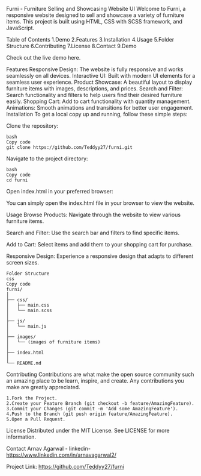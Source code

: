 Furni - Furniture Selling and Showcasing Website UI
Welcome to Furni, a responsive website designed to sell and showcase a variety of furniture items. This project is built using HTML, CSS with SCSS framework, and JavaScript.

Table of Contents
1.Demo
2.Features
3.Installation
4.Usage
5.Folder Structure
6.Contributing
7.License
8.Contact
9.Demo

Check out the live demo here.

Features
Responsive Design: The website is fully responsive and works seamlessly on all devices.
Interactive UI: Built with modern UI elements for a seamless user experience.
Product Showcase: A beautiful layout to display furniture items with images, descriptions, and prices.
Search and Filter: Search functionality and filters to help users find their desired furniture easily.
Shopping Cart: Add to cart functionality with quantity management.
Animations: Smooth animations and transitions for better user engagement.
Installation
To get a local copy up and running, follow these simple steps:

Clone the repository:

	bash
	Copy code
	git clone https://github.com/Teddyy27/furni.git
Navigate to the project directory:

	bash
	Copy code
	cd furni
Open index.html in your preferred browser:

You can simply open the index.html file in your browser to view the website.

Usage
Browse Products:
Navigate through the website to view various furniture items.

Search and Filter:
Use the search bar and filters to find specific items.

Add to Cart:
Select items and add them to your shopping cart for purchase.

Responsive Design:
Experience a responsive design that adapts to different screen sizes.

	Folder Structure
	css
	Copy code
	furni/
	│
	├── css/
	│   ├── main.css
	│   └── main.scss
	│
	├── js/
	│   └── main.js
	│
	├── images/
	│   └── (images of furniture items)
	│
	├── index.html
	│
	└── README.md

Contributing
Contributions are what make the open source community such an amazing place to be learn, inspire, and create. Any contributions you make are greatly appreciated.

	1.Fork the Project.
	2.Create your Feature Branch (git checkout -b feature/AmazingFeature).
	3.Commit your Changes (git commit -m 'Add some AmazingFeature').
	4.Push to the Branch (git push origin feature/AmazingFeature).
	5.Open a Pull Request.
 
License
Distributed under the MIT License. See LICENSE for more information.

Contact
Arnav Agarwal - linkedin-https://www.linkedin.com/in/arnavagarwal2/

Project Link: https://github.com/Teddyy27/furni
